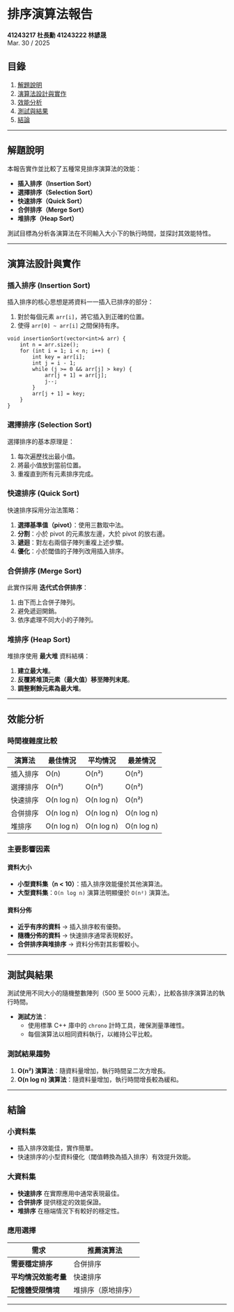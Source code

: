# 排序演算法報告

**41243217 杜長勳  41243222 林諺晟**  
Mar. 30 / 2025  

## 目錄

1. [解題說明](#解題說明)
2. [演算法設計與實作](#演算法設計與實作)
3. [效能分析](#效能分析)
4. [測試與結果](#測試與結果)
5. [結論](#結論)

---

## 解題說明

本報告實作並比較了五種常見排序演算法的效能：

- **插入排序（Insertion Sort）**
- **選擇排序（Selection Sort）**
- **快速排序（Quick Sort）**
- **合併排序（Merge Sort）**
- **堆排序（Heap Sort）**

測試目標為分析各演算法在不同輸入大小下的執行時間，並探討其效能特性。

---

## 演算法設計與實作

### 插入排序 (Insertion Sort)
插入排序的核心思想是將資料一一插入已排序的部分：

1. 對於每個元素 `arr[i]`，將它插入到正確的位置。
2. 使得 `arr[0] ~ arr[i]` 之間保持有序。
```
void insertionSort(vector<int>& arr) {
    int n = arr.size();
    for (int i = 1; i < n; i++) {
        int key = arr[i];
        int j = i - 1;
        while (j >= 0 && arr[j] > key) {
            arr[j + 1] = arr[j];
            j--;
        }
        arr[j + 1] = key;
    }
}
```
### 選擇排序 (Selection Sort)
選擇排序的基本原理是：

1. 每次遍歷找出最小值。
2. 將最小值放到當前位置。
3. 重複直到所有元素排序完成。

### 快速排序 (Quick Sort)
快速排序採用分治法策略：

1. **選擇基準值（pivot）**：使用三數取中法。
2. **分割**：小於 pivot 的元素放左邊，大於 pivot 的放右邊。
3. **遞迴**：對左右兩個子陣列重複上述步驟。
4. **優化**：小於閾值的子陣列改用插入排序。

### 合併排序 (Merge Sort)
此實作採用 **迭代式合併排序**：

1. 由下而上合併子陣列。
2. 避免遞迴開銷。
3. 依序處理不同大小的子陣列。

### 堆排序 (Heap Sort)
堆排序使用 **最大堆** 資料結構：

1. **建立最大堆**。
2. **反覆將堆頂元素（最大值）移至陣列末尾**。
3. **調整剩餘元素為最大堆**。

---

## 效能分析

### 時間複雜度比較

| 演算法 | 最佳情況 | 平均情況 | 最差情況 |
|---------|---------|---------|---------|
| 插入排序 | O(n) | O(n²) | O(n²) |
| 選擇排序 | O(n²) | O(n²) | O(n²) |
| 快速排序 | O(n log n) | O(n log n) | O(n²) |
| 合併排序 | O(n log n) | O(n log n) | O(n log n) |
| 堆排序 | O(n log n) | O(n log n) | O(n log n) |

### 主要影響因素

#### 資料大小

- **小型資料集（n < 10）**：插入排序效能優於其他演算法。
- **大型資料集**：`O(n log n)` 演算法明顯優於 `O(n²)` 演算法。

#### 資料分佈

- **近乎有序的資料** → 插入排序較有優勢。
- **隨機分佈的資料** → 快速排序通常表現較好。
- **合併排序與堆排序** → 資料分佈對其影響較小。

---

## 測試與結果

測試使用不同大小的隨機整數陣列（500 至 5000 元素），比較各排序演算法的執行時間。

- **測試方法**：
  - 使用標準 C++ 庫中的 `chrono` 計時工具，確保測量準確性。
  - 每個演算法以相同資料執行，以維持公平比較。

### 測試結果趨勢

1. **O(n²) 演算法**：隨資料量增加，執行時間呈二次方增長。
2. **O(n log n) 演算法**：隨資料量增加，執行時間增長較為緩和。

---

## 結論

### 小資料集

- 插入排序效能佳，實作簡單。
- 快速排序的小型資料優化（閾值轉換為插入排序）有效提升效能。

### 大資料集

- **快速排序** 在實際應用中通常表現最佳。
- **合併排序** 提供穩定的效能保證。
- **堆排序** 在極端情況下有較好的穩定性。

### 應用選擇

| 需求 | 推薦演算法 |
|------|----------|
| **需要穩定排序** | 合併排序 |
| **平均情況效能考量** | 快速排序 |
| **記憶體受限情境** | 堆排序（原地排序） |

---

